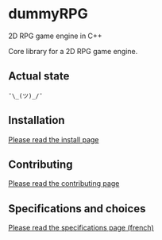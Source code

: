 # dummyRPG

2D RPG game engine in C++  
  
Core library for a 2D RPG game engine.

## Actual state

`¯\_(ツ)_/¯`

## Installation

[Please read the install page](doc/install.md)

## Contributing

[Please read the contributing page](doc/contributing.md)

## Specifications and choices

[Please read the specifications page (french)](doc/specifications.md)